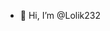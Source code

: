 - 👋 Hi, I’m @Lolik232

<!---
Lolik232/Lolik232 is a ✨ special ✨ repository because its `README.md` (this file) appears on your GitHub profile.
You can click the Preview link to take a look at your changes.
--->
